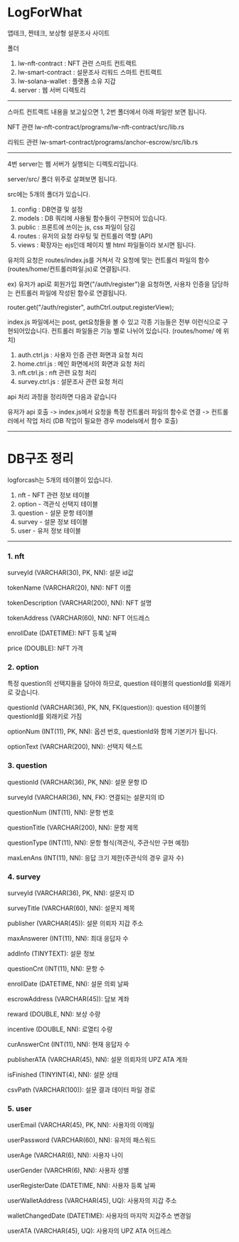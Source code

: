 # LogForWhat 
앱테크, 짠테크, 보상형 설문조사 사이트

폴더
1. lw-nft-contract : NFT 관련 스마트 컨트랙트
2. lw-smart-contract : 설문조사 리워드 스마트 컨트랙트
3. lw-solana-wallet : 플랫폼 소유 지갑
4. server : 웹 서버 디렉토리

<hr>
스마트 컨트랙트 내용을 보고싶으면 1, 2번 폴더에서 아래 파일만 보면 됩니다.

NFT 관련
lw-nft-contract/programs/lw-nft-contract/src/lib.rs

리워드 관련
lw-smart-contract/programs/anchor-escrow/src/lib.rs
<hr>
4번 server는 웹 서버가 실행되는 디렉토리입니다.

server/src/ 폴더 위주로 살펴보면 됩니다.

src에는 5개의 폴더가 있습니다.
1. config : DB연결 및 설정
2. models : DB 쿼리에 사용될 함수들이 구현되어 있습니다.
3. public : 프론트에 쓰이는 js, css 파일이 담김
4. routes : 유저의 요청 라우팅 및 컨트롤러 역할 (API)
5. views : 확장자는 ejs인데 페이지 별 html 파일들이라 보시면 됩니다.

유저의 요청은 routes/index.js를 거쳐서 각 요청에 맞는 컨트롤러 파일의 함수(routes/home/컨트롤러파일.js)로 연결됩니다. 

ex) 유저가 api로 회원가입 화면("/auth/register")을 요청하면, 사용자 인증을 담당하는 컨트롤러 파일에 작성된 함수로 연결됩니다.

router.get("/auth/register", authCtrl.output.registerView);

index.js 파일에서는 post, get요청들을 볼 수 있고 각종 기능들은 전부 이런식으로 구현되어있습니다.
컨트롤러 파일들은 기능 별로 나뉘어 있습니다. (routes/home/ 에 위치)
1. auth.ctrl.js : 사용자 인증 관련 화면과 요청 처리
2. home.ctrl.js : 메인 화면에서의 화면과 요청 처리
3. nft.ctrl.js : nft 관련 요청 처리
4. survey.ctrl.js : 설문조사 관련 요청 처리

api 처리 과정을 정리하면 다음과 같습니다

유저가 api 호출 -> index.js에서 요청을 특정 컨트롤러 파일의 함수로 연결 -> 컨트롤러에서 작업 처리 (DB 작업이 필요한 경우 models에서 함수 호출)

<hr>

# DB구조 정리


logforcash는 5개의 테이블이 있습니다.
1. nft - NFT 관련 정보 테이블
2. option - 객관식 선택지 테이블 
3. question - 설문 문항 테이블
4. survey - 설문 정보 테이블
5. user - 유저 정보 테이블

<hr>

### 1. nft

surveyId (VARCHAR(30), PK, NN): 설문 id값

tokenName (VARCHAR(20), NN): NFT 이름

tokenDescription (VARCHAR(200), NN): NFT 설명

tokenAddress (VARCHAR(60), NN): NFT 어드레스

enrollDate (DATETIME): NFT 등록 날짜

price (DOUBLE): NFT 가격

### 2. option

특정 question의 선택지들을 담아야 하므로, question 테이블의 questionId를 외래키로 갖습니다.

questionId (VARCHAR(36), PK, NN, FK(question)): question 테이블의 questionId를 외래키로 가짐

optionNum (INT(11), PK, NN): 옵션 번호, questionId와 함께 기본키가 됩니다.

optionText (VARCHAR(200), NN): 선택지 텍스트

### 3. question

questionId (VARCHAR(36), PK, NN): 설문 문항 ID

surveyId (VARCHAR(36), NN, FK): 연결되는 설문지의 ID

questionNum (INT(11), NN): 문항 번호

questionTitle (VARCHAR(200), NN): 문항 제목

questionType (INT(11), NN): 문항 형식(객관식, 주관식만 구현 예정)

maxLenAns (INT(11), NN): 응답 크기 제한(주관식의 경우 글자 수)

### 4. survey

surveyId (VARCHAR(36), PK, NN): 설문지 ID

surveyTitle (VARCHAR(60), NN): 설문지 제목

publisher (VARCHAR(45)): 설문 의뢰자 지갑 주소

maxAnswerer (INT(11), NN): 최대 응답자 수

addInfo (TINYTEXT): 설문 정보

questionCnt (INT(11), NN): 문항 수

enrollDate (DATETIME, NN): 설문 의뢰 날짜

escrowAddress (VARCHAR(45)): 담보 계좌

reward (DOUBLE, NN): 보상 수량

incentive (DOUBLE, NN): 로열티 수량

curAnswerCnt (INT(11), NN): 현재 응답자 수

publisherATA (VARCHAR(45), NN): 설문 의뢰자의 UPZ ATA 계좌

isFinished (TINYINT(4), NN): 설문 상태

csvPath (VARCHAR(100)): 설문 결과 데이터 파일 경로

### 5. user

userEmail (VARCHAR(45), PK, NN): 사용자의 이메일

userPassword (VARCHAR(60), NN): 유저의 패스워드

userAge (VARCHAR(6), NN): 사용자 나이

userGender (VARCHR(6), NN): 사용자 성별

userRegisterDate (DATETIME, NN): 사용자 등록 날짜

userWalletAddress (VARCHAR(45), UQ): 사용자의 지갑 주소

walletChangedDate (DATETIME): 사용자의 마지막 지갑주소 변경일

userATA (VARCHAR(45), UQ): 사용자의 UPZ ATA 어드레스
